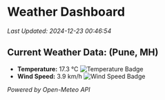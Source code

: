 
# Weather Dashboard

_Last Updated: 2024-12-23 00:46:54_

## Current Weather Data: (Pune, MH)
- **Temperature:** 17.3 °C ![Temperature Badge](https://img.shields.io/badge/Temperature-Low%20Temp-blue)
- **Wind Speed:** 3.9 km/h ![Wind Speed Badge](https://img.shields.io/badge/Wind%20Speed-Low%20Wind-blue)

*Powered by Open-Meteo API*
